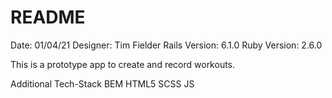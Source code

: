 # README

Date: 01/04/21
Designer: Tim Fielder
Rails Version: 6.1.0
Ruby Version: 2.6.0

This is a prototype app to create and record workouts.

Additional Tech-Stack
BEM
HTML5
SCSS
JS
